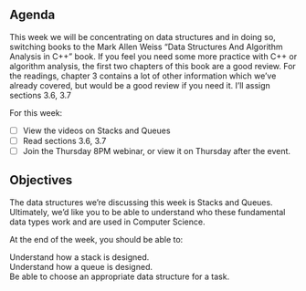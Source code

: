 ## Agenda
This week we will be concentrating on data structures and in doing so, switching books to the Mark Allen Weiss “Data Structures And Algorithm Analysis in C++” book.  If you feel you need some more practice with C++ or algorithm analysis, the first two chapters of this book are a good review.  For the readings, chapter 3 contains a lot of other information which we’ve already covered, but would be a good review if you need it.  I’ll assign sections 3.6, 3.7

For this week:

* [ ] View the videos on Stacks and Queues
* [ ] Read sections 3.6, 3.7
* [ ] Join the Thursday 8PM webinar, or view it on Thursday after the event.

## Objectives
The data structures we’re discussing this week is Stacks and Queues.  Ultimately, we’d like you to be able to understand who these fundamental data types work and are used in Computer Science.

At the end of the week, you should be able to:

Understand how a stack is designed. </br>
Understand how a queue is designed. </br>
Be able to choose an appropriate data structure for a task. </br>
